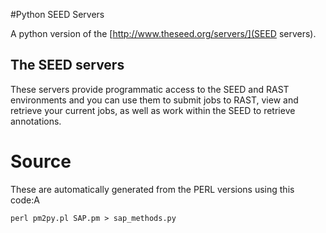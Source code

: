 #Python SEED Servers

A python version of the [http://www.theseed.org/servers/](SEED servers). 


## The SEED servers

These servers provide programmatic access to the SEED and RAST environments and you can use them to submit jobs to RAST, view and retrieve your current jobs, as well as work within the SEED to retrieve annotations. 














# Source

These are automatically generated from the PERL versions using this code:A

```
perl pm2py.pl SAP.pm > sap_methods.py
```




